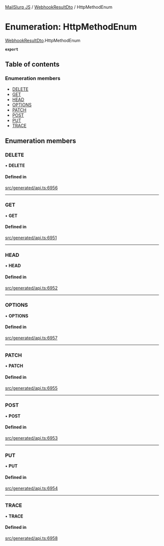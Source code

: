 [MailSlurp JS](../README.md) / [WebhookResultDto](../modules/WebhookResultDto.md) / HttpMethodEnum

# Enumeration: HttpMethodEnum

[WebhookResultDto](../modules/WebhookResultDto.md).HttpMethodEnum

**`export`**

## Table of contents

### Enumeration members

- [DELETE](WebhookResultDto.HttpMethodEnum.md#delete)
- [GET](WebhookResultDto.HttpMethodEnum.md#get)
- [HEAD](WebhookResultDto.HttpMethodEnum.md#head)
- [OPTIONS](WebhookResultDto.HttpMethodEnum.md#options)
- [PATCH](WebhookResultDto.HttpMethodEnum.md#patch)
- [POST](WebhookResultDto.HttpMethodEnum.md#post)
- [PUT](WebhookResultDto.HttpMethodEnum.md#put)
- [TRACE](WebhookResultDto.HttpMethodEnum.md#trace)

## Enumeration members

### DELETE

• **DELETE**

#### Defined in

[src/generated/api.ts:6956](https://github.com/mailslurp/mailslurp-client/blob/6534d6f/src/generated/api.ts#L6956)

___

### GET

• **GET**

#### Defined in

[src/generated/api.ts:6951](https://github.com/mailslurp/mailslurp-client/blob/6534d6f/src/generated/api.ts#L6951)

___

### HEAD

• **HEAD**

#### Defined in

[src/generated/api.ts:6952](https://github.com/mailslurp/mailslurp-client/blob/6534d6f/src/generated/api.ts#L6952)

___

### OPTIONS

• **OPTIONS**

#### Defined in

[src/generated/api.ts:6957](https://github.com/mailslurp/mailslurp-client/blob/6534d6f/src/generated/api.ts#L6957)

___

### PATCH

• **PATCH**

#### Defined in

[src/generated/api.ts:6955](https://github.com/mailslurp/mailslurp-client/blob/6534d6f/src/generated/api.ts#L6955)

___

### POST

• **POST**

#### Defined in

[src/generated/api.ts:6953](https://github.com/mailslurp/mailslurp-client/blob/6534d6f/src/generated/api.ts#L6953)

___

### PUT

• **PUT**

#### Defined in

[src/generated/api.ts:6954](https://github.com/mailslurp/mailslurp-client/blob/6534d6f/src/generated/api.ts#L6954)

___

### TRACE

• **TRACE**

#### Defined in

[src/generated/api.ts:6958](https://github.com/mailslurp/mailslurp-client/blob/6534d6f/src/generated/api.ts#L6958)
